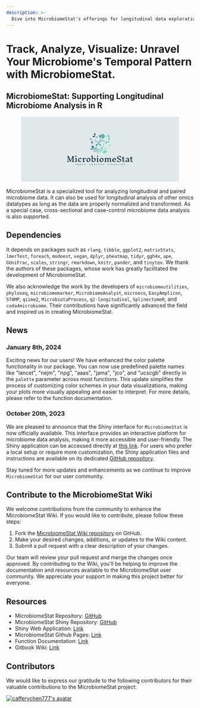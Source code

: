 ```yaml
---
description: >-
  Dive into MicrobiomeStat's offerings for longitudinal data exploration in microbiome research. Designed for ease, collaboration, and reproducibility, it upholds openness to the scientific community.
---
```


# Track, Analyze, Visualize: Unravel Your Microbiome's Temporal Pattern with MicrobiomeStat.

## **MicrobiomeStat:** Supporting Longitudinal Microbiome Analysis in R

<figure><img src=".gitbook/assets/cover.png" alt=""><figcaption></figcaption></figure>

MicrobiomeStat is a specialized tool for analyzing longitudinal and paired microbiome data. It can also be used for longitudinal analysis of other omics datatypes as long as the data are properly normalized and transformed. As a special case, cross-sectional and case-control microbiome data analysis is also supported.

## Dependencies

It depends on packages such as `rlang`, `tibble`, `ggplot2`, `matrixStats`, `lmerTest`, `foreach`, `modeest`, `vegan`, `dplyr`, `pheatmap`, `tidyr`, `ggh4x`, `ape`, `GUniFrac`, `scales`, `stringr`, `rmarkdown`, `knitr`, `pander`, and `tinytex`. We thank the authors of these packages, whose work has greatly facilitated the development of MicrobiomeStat.

We also acknowledge the work by the developers of `microbiomeutilities`, `phyloseq`, `microbiomemarker`, `MicrobiomeAnalyst`, `microeco`, `EasyAmplicon`, `STAMP`, `qiime2`, `MicrobiotaProcess`, `q2-longitudinal`, `SplinectomeR`, and `coda4microbiome`. Their contributions have significantly advanced the field and inspired us in creating MicrobiomeStat.

## News

### January 8th, 2024

Exciting news for our users! We have enhanced the color palette functionality in our package. You can now use predefined palette names like "lancet", "nejm", "npg", "aaas", "jama", "jco", and "ucscgb" directly in the `palette` parameter across most functions. This update simplifies the process of customizing color schemes in your data visualizations, making your plots more visually appealing and easier to interpret. For more details, please refer to the function documentation.

### October 20th, 2023

We are pleased to announce that the Shiny interface for `MicrobiomeStat` is now officially available. This interface provides an interactive platform for microbiome data analysis, making it more accessible and user-friendly. The Shiny application can be accessed directly at [this link](https://microbiomestat.shinyapps.io/MicrobiomeStat-Shiny/). For users who prefer a local setup or require more customization, the Shiny application files and instructions are available on its dedicated [GitHub repository](https://github.com/cafferychen777/MicrobiomeStat-Shiny).

Stay tuned for more updates and enhancements as we continue to improve `MicrobiomeStat` for our user community.

## Contribute to the MicrobiomeStat Wiki

We welcome contributions from the community to enhance the MicrobiomeStat Wiki. If you would like to contribute, please follow these steps:

1. Fork the [MicrobiomeStat Wiki repository](https://github.com/cafferychen777/MicrobiomeStat-Wiki) on GitHub.
2. Make your desired changes, additions, or updates to the Wiki content.
3. Submit a pull request with a clear description of your changes.

Our team will review your pull request and merge the changes once approved. By contributing to the Wiki, you'll be helping to improve the documentation and resources available to the MicrobiomeStat user community. We appreciate your support in making this project better for everyone.

## Resources

- MicrobiomeStat Repository: [GitHub](https://github.com/cafferychen777/MicrobiomeStat)
- MicrobiomeStat Shiny Repository: [GitHub](https://github.com/cafferychen777/MicrobiomeStat-Shiny)
- Shiny Web Application: [Link](https://microbiomestat.shinyapps.io/MicrobiomeStat-Shiny/)
- MicrobiomeStat Github Pages: [Link](https://cafferychen777.github.io/MicrobiomeStat/index.html)
- Function Documentation: [Link](https://cafferychen777.github.io/MicrobiomeStat/reference/index.html)
- Gitbook Wiki: [Link](https://www.microbiomestat.wiki/)

## Contributors

We would like to express our gratitude to the following contributors for their valuable contributions to the MicrobiomeStat project:

<a href="https://github.com/cafferychen777"><img src="https://github.com/cafferychen777.png?size=50" alt="cafferychen777's avatar"></a>